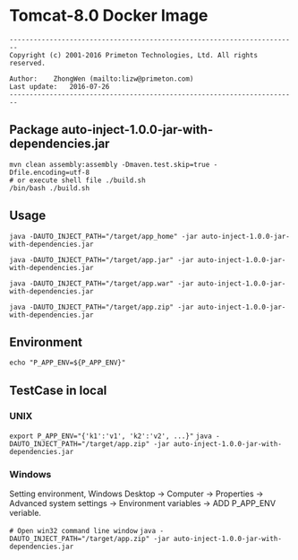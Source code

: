# Tomcat-8.0 Docker Image  
  
`------------------------------------------------------------------------`    
`Copyright (c) 2001-2016 Primeton Technologies, Ltd. All rights reserved.`  
  
`Author:	ZhongWen (mailto:lizw@primeton.com)`  
`Last update:	2016-07-26`  
`------------------------------------------------------------------------`  
  
  
## Package auto-inject-1.0.0-jar-with-dependencies.jar  
  
`mvn clean assembly:assembly -Dmaven.test.skip=true -Dfile.encoding=utf-8`  
`# or execute shell file ./build.sh`  
`/bin/bash ./build.sh`  

## Usage
  
`java -DAUTO_INJECT_PATH="/target/app_home" -jar auto-inject-1.0.0-jar-with-dependencies.jar`

`java -DAUTO_INJECT_PATH="/target/app.jar" -jar auto-inject-1.0.0-jar-with-dependencies.jar`

`java -DAUTO_INJECT_PATH="/target/app.war" -jar auto-inject-1.0.0-jar-with-dependencies.jar`

`java -DAUTO_INJECT_PATH="/target/app.zip" -jar auto-inject-1.0.0-jar-with-dependencies.jar`

## Environment

`echo "P_APP_ENV=${P_APP_ENV}"`


## TestCase in local

### UNIX

`export P_APP_ENV="{'k1':'v1', 'k2':'v2', ...}"`
`java -DAUTO_INJECT_PATH="/target/app.zip" -jar auto-inject-1.0.0-jar-with-dependencies.jar`


### Windows

Setting environment, Windows Desktop -> Computer -> Properties -> Advanced system settings -> Environment variables -> ADD P_APP_ENV veriable.

`# Open win32 command line window`
`java -DAUTO_INJECT_PATH="/target/app.zip" -jar auto-inject-1.0.0-jar-with-dependencies.jar`